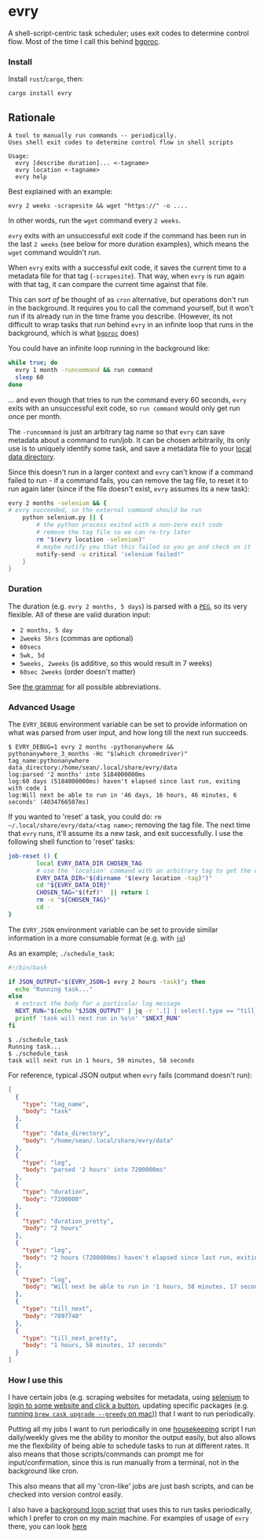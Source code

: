 # evry

A shell-script-centric task scheduler; uses exit codes to determine control flow. Most of the time I call this behind [bgproc](https://github.com/seanbreckenridge/bgproc).

### Install

Install `rust`/`cargo`, then:

```
cargo install evry
```

## Rationale

```
A tool to manually run commands -- periodically.
Uses shell exit codes to determine control flow in shell scripts

Usage:
  evry [describe duration]... <-tagname>
  evry location <-tagname>
  evry help
```

Best explained with an example:

`evry 2 weeks -scrapesite && wget "https://" -o ....`

In other words, run the `wget` command every `2 weeks`.

`evry` exits with an unsuccessful exit code if the command has been run in the last `2 weeks` (see below for more duration examples), which means the `wget` command wouldn't run.

When `evry` exits with a successful exit code, it saves the current time to a metadata file for that tag (`-scrapesite`). That way, when `evry` is run again with that tag, it can compare the current time against that file.

This can _sort of_ be thought of as `cron` alternative, but operations don't run in the background. It requires you to call the command yourself, but it won't run if its already run in the time frame you describe. (However, its not difficult to wrap tasks that run behind `evry` in an infinite loop that runs in the background, which is what [`bgproc`](https://github.com/seanbreckenridge/bgproc) does)

You could have an infinite loop running in the background like:

```bash
while true; do
  evry 1 month -runcommand && run command
  sleep 60
done
```

... and even though that tries to run the command every 60 seconds, `evry` exits with an unsuccessful exit code, so `run command` would only get run once per month.

The `-runcommand` is just an arbitrary tag name so that `evry` can save metadata about a command to run/job. It can be chosen arbitrarily, its only use is to uniquely identify some task, and save a metadata file to your [local data directory](https://docs.rs/app_dirs/1.2.1/app_dirs/).

Since this doesn't run in a larger context and `evry` can't know if a command failed to run - if a command fails, you can remove the tag file, to reset it to run again later (since if the file doesn't exist, `evry` assumes its a new task):

```bash
evry 2 months -selenium && {
# evry succeeded, so the external command should be run
    python selenium.py || {
        # the python process exited with a non-zero exit code
        # remove the tag file so we can re-try later
        rm "$(evry location -selenium)"
        # maybe notify you that this failed so you go and check on it
        notify-send -u critical 'selenium failed!"
    }
}
```

### Duration

The duration (e.g. `evry 2 months, 5 days`) is parsed with a [`PEG`](https://en.wikipedia.org/wiki/Parsing_expression_grammar), so its very flexible. All of these are valid duration input:

- `2 months, 5 day`
- `2weeks 5hrs` (commas are optional)
- `60secs`
- `5wk, 5d`
- `5weeks, 2weeks` (is additive, so this would result in 7 weeks)
- `60sec 2weeks` (order doesn't matter)

See [the grammar](https://github.com/seanbreckenridge/evry/blob/f158ecb3632930d2b71d597bdfbd6a6e7ee16104/src/time.pest#L5-L11) for all possible abbreviations.

### Advanced Usage

The `EVRY_DEBUG` environment variable can be set to provide information on what was parsed from user input, and how long till the next run succeeds.

```
$ EVRY_DEBUG=1 evry 2 months -pythonanywhere && pythonanywhere_3_months -Hc "$(which chromedriver)"
tag_name:pythonanywhere
data_directory:/home/sean/.local/share/evry/data
log:parsed '2 months' into 5184000000ms
log:60 days (5184000000ms) haven't elapsed since last run, exiting with code 1
log:Will next be able to run in '46 days, 16 hours, 46 minutes, 6 seconds' (4034766587ms)
```

If you wanted to 'reset' a task, you could do: `rm ~/.local/share/evry/data/<tag name>`; removing the tag file. The next time that `evry` runs, it'll assume its a new task, and exit successfully. I use the following shell function to 'reset' tasks:

```bash
job-reset () {
        local EVRY_DATA_DIR CHOSEN_TAG
        # use the 'location' command with an arbitrary tag to get the data dir
        EVRY_DATA_DIR="$(dirname "$(evry location -tag)")"
        cd "${EVRY_DATA_DIR}"
        CHOSEN_TAG="$(fzf)"  || return 1
        rm -v "${CHOSEN_TAG}"
        cd -
}
```

The `EVRY_JSON` environment variable can be set to provide similar information in a more consumable format (e.g. with [`jq`](https://github.com/stedolan/jq))

As an example; `./schedule_task`:

```bash
#!/bin/bash

if JSON_OUTPUT="$(EVRY_JSON=1 evry 2 hours -task)"; then
  echo "Running task..."
else
  # extract the body for a particular log message
  NEXT_RUN="$(echo "$JSON_OUTPUT" | jq -r '.[] | select(.type == "till_next_pretty") | .body')"
  printf 'task will next run in %s\n' "$NEXT_RUN"
fi
```

```
$ ./schedule_task
Running task...
$ ./schedule_task
task will next run in 1 hours, 59 minutes, 58 seconds
```

For reference, typical JSON output when `evry` fails (command doesn't run):

```json
[
  {
    "type": "tag_name",
    "body": "task"
  },
  {
    "type": "data_directory",
    "body": "/home/sean/.local/share/evry/data"
  },
  {
    "type": "log",
    "body": "parsed '2 hours' into 7200000ms"
  },
  {
    "type": "duration",
    "body": "7200000"
  },
  {
    "type": "duration_pretty",
    "body": "2 hours"
  },
  {
    "type": "log",
    "body": "2 hours (7200000ms) haven't elapsed since last run, exiting with code 1"
  },
  {
    "type": "log",
    "body": "Will next be able to run in '1 hours, 58 minutes, 17 seconds' (7097748ms)"
  },
  {
    "type": "till_next",
    "body": "7097748"
  },
  {
    "type": "till_next_pretty",
    "body": "1 hours, 58 minutes, 17 seconds"
  }
]
```

### How I use this

I have certain jobs (e.g. scraping websites for metadata, using [selenium](https://www.selenium.dev/) to [login to some website and click a button](https://github.com/seanbreckenridge/pythonanywhere-3-months), updating specific packages (e.g. [running `brew cask upgrade --greedy` on mac](https://github.com/seanbreckenridge/dotfiles/blob/e11aea908ec4f2dd111143ebfe5d6a4eb07e268c/.config/zsh/functions/update#L11))) that I want to run periodically.

Putting all my jobs I want to run periodically in one [housekeeping](https://sean.fish/d/housekeeping?dark) script I run daily/weekly gives me the ability to monitor the output easily, but also allows me the flexibility of being able to schedule tasks to run at different rates. It also means that those scripts/commands can prompt me for input/confirmation, since this is run manually from a terminal, not in the background like cron.

This also means that all my 'cron-like' jobs are just bash scripts, and can be checked into version control easily.

I also have a [background loop script](https://github.com/seanbreckenridge/bgproc) that uses this to run tasks periodically, which I prefer to cron on my main machine. For examples of usage of `evry` there, you can look [here](https://github.com/seanbreckenridge/dotfiles/tree/master/.local/scripts/supervisor)
